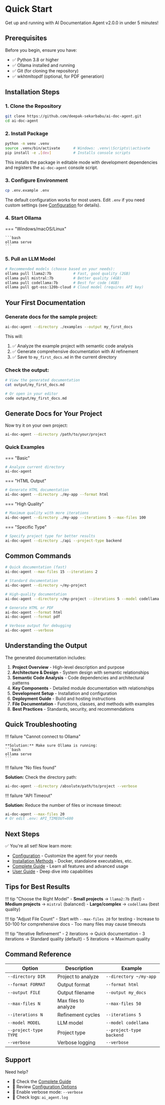 # Quick Start

Get up and running with AI Documentation Agent v2.0.0 in under 5 minutes!

## Prerequisites

Before you begin, ensure you have:

- ✅ Python 3.8 or higher
- ✅ Ollama installed and running
- ✅ Git (for cloning the repository)
- ✅ wkhtmltopdf (optional, for PDF generation)

## Installation Steps

### 1. Clone the Repository

```bash
git clone https://github.com/deepak-sekarbabu/ai-doc-agent.git
cd ai-doc-agent
```

### 2. Install Package

```bash
python -m venv .venv
source .venv/bin/activate      # Windows: .venv\\Scripts\\activate
pip install -e .[dev]          # Installs console scripts
```

This installs the package in editable mode with development dependencies and registers the `ai-doc-agent` console script.

### 3. Configure Environment

```bash
cp .env.example .env
```

The default configuration works for most users. Edit `.env` if you need custom settings (see [Configuration](configuration.md) for details).

### 4. Start Ollama

=== "Windows/macOS/Linux"

    ```bash
    ollama serve
    ```

### 5. Pull an LLM Model

```bash
# Recommended models (choose based on your needs):
ollama pull llama2:7b          # Fast, good quality (2GB)
ollama pull mistral:7b         # Better quality (4GB)
ollama pull codellama:7b       # Best for code (4GB)
ollama pull gpt-oss:120b-cloud # Cloud model (requires API key)
```

## Your First Documentation

### Generate docs for the sample project:

```bash
ai-doc-agent --directory ./examples --output my_first_docs
```

This will:

1. ✅ Analyze the example project with semantic code analysis
2. ✅ Generate comprehensive documentation with AI refinement
3. ✅ Save to `my_first_docs.md` in the current directory

### Check the output:

```bash
# View the generated documentation
cat output/my_first_docs.md

# Or open in your editor
code output/my_first_docs.md
```

## Generate Docs for Your Project

Now try it on your own project:

```bash
ai-doc-agent --directory /path/to/your/project
```

### Quick Examples

=== "Basic"

```bash
# Analyze current directory
ai-doc-agent
```

=== "HTML Output"

```bash
# Generate HTML documentation
ai-doc-agent --directory ./my-app --format html
```

=== "High Quality"

```bash
# Maximum quality with more iterations
ai-doc-agent --directory ./my-app --iterations 5 --max-files 100
```

=== "Specific Type"

```bash
# Specify project type for better results
ai-doc-agent --directory ./api --project-type backend
```

## Common Commands

```bash
# Quick documentation (fast)
ai-doc-agent --max-files 15 --iterations 2

# Standard documentation
ai-doc-agent --directory ~/my-project

# High-quality documentation
ai-doc-agent --directory ~/my-project --iterations 5 --model codellama

# Generate HTML or PDF
ai-doc-agent --format html
ai-doc-agent --format pdf

# Verbose output for debugging
ai-doc-agent --verbose
```

## Understanding the Output

The generated documentation includes:

1. **Project Overview** - High-level description and purpose
2. **Architecture & Design** - System design with semantic relationships
3. **Semantic Code Analysis** - Code dependencies and architectural patterns
4. **Key Components** - Detailed module documentation with relationships
5. **Development Setup** - Installation and configuration
6. **Deployment Guide** - Build and hosting instructions
7. **File Documentation** - Functions, classes, and methods with examples
8. **Best Practices** - Standards, security, and recommendations

## Quick Troubleshooting

!!! failure "Cannot connect to Ollama"
    
    **Solution:** Make sure Ollama is running:
    ```bash
    ollama serve
    ```

!!! failure "No files found"

**Solution:** Check the directory path:
```bash
ai-doc-agent --directory /absolute/path/to/project --verbose
```

!!! failure "API Timeout"

**Solution:** Reduce the number of files or increase timeout:
```bash
ai-doc-agent --max-files 20
# Or edit .env: API_TIMEOUT=600
```

## Next Steps

✅ You're all set! Now learn more:

- [Configuration](configuration.md) - Customize the agent for your needs
- [Installation Methods](installation.md) - Docker, standalone executables, etc.
- [Complete Guide](../guide.md) - Learn all features and advanced usage
- [User Guide](../guide/overview.md) - Deep dive into capabilities

## Tips for Best Results

!!! tip "Choose the Right Model"
    - **Small projects** → `llama2:7b` (fast)
    - **Medium projects** → `mistral` (balanced)
    - **Large/complex** → `codellama` (best quality)

!!! tip "Adjust File Count"
    - Start with `--max-files 20` for testing
    - Increase to 50-100 for comprehensive docs
    - Too many files may cause timeouts

!!! tip "Iterative Refinement"
    - 2 iterations → Quick documentation
    - 3 iterations → Standard quality (default)
    - 5 iterations → Maximum quality

## Command Reference

| Option | Description | Example |
|--------|-------------|---------|
| `--directory DIR` | Project to analyze | `--directory ~/my-app` |
| `--format FORMAT` | Output format | `--format html` |
| `--output FILE` | Output filename | `--output my_docs` |
| `--max-files N` | Max files to analyze | `--max-files 50` |
| `--iterations N` | Refinement cycles | `--iterations 5` |
| `--model MODEL` | LLM model | `--model codellama` |
| `--project-type TYPE` | Project type | `--project-type backend` |
| `--verbose` | Verbose logging | `--verbose` |

## Support

Need help?

- 📖 Check the [Complete Guide](../guide.md)
- 🔧 Review [Configuration Options](configuration.md)
- 🐛 Enable verbose mode: `--verbose`
- 📝 Check logs: `ai_agent.log`
